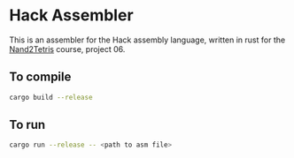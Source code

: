 # Hack Assembler

This is an assembler for the Hack assembly language, written in rust for the [Nand2Tetris](https://www.nand2tetris.org) course, project 06.

## To compile

```bash
cargo build --release
```

## To run

```bash
cargo run --release -- <path to asm file>
```

